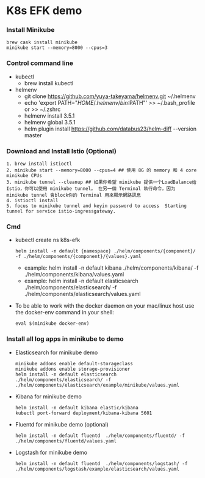 # K8s EFK demo

### Install Minikube
```
brew cask install minikube
minikube start --memory=8000 --cpus=3
```
### Control command line
* kubectl
  * brew install kubectl
* helmenv
    * git clone https://github.com/yuya-takeyama/helmenv.git ~/.helmenv
    * echo 'export PATH="$HOME/.helmenv/bin:$PATH"' >> ~/.bash_profile or >> ~/.zshrc
    * helmenv install 3.5.1
    * helmenv global 3.5.1
    * helm plugin install https://github.com/databus23/helm-diff --version master
    
### Download and Install Istio (Optional)
  ```
  1. brew install istioctl
  2. minikube start --memory=8000 --cpus=4 ## 使用 8G 的 memory 和 4 core minikube CPUs
  3. minikube tunnel --cleanup ## 如果你希望 minikube 提供一个LoadBalance给 Istio，你可以使用 minikube tunnel。 在另一個 Terminal 執行命令，因为 minikube tunnel 會block你的 Terminal 用來顯示網路訊息
  4. istioctl install
  5. focus to minikube tunnel and keyin password to access  Starting tunnel for service istio-ingressgateway.
  ```
### Cmd
* kubectl create ns k8s-efk
  ```
  helm install -n default {namespace} ./helm/components/{component}/ -f ./helm/components/{component}/{values}.yaml
  ```
  * example: helm install -n default kibana ./helm/components/kibana/ -f ./helm/components/kibana/values.yaml
  * example: helm install -n default elasticsearch ./helm/components/elasticsearch/ -f ./helm/components/elasticsearch/values.yaml

* To be able to work with the docker daemon on your mac/linux host use the docker-env command in your shell:
  ```
  eval $(minikube docker-env)
  ```
### Install all log apps in minikube to demo
* Elasticsearch for minikube demo
  ```
  minikube addons enable default-storageclass
  minikube addons enable storage-provisioner
  helm install -n default elasticsearch ./helm/components/elasticsearch/ -f ./helm/components/elasticsearch/example/minikube/values.yaml
  ```
* Kibana for minikube demo
  ```
  helm install -n default kibana elastic/kibana
  kubectl port-forward deployment/kibana-kibana 5601
  ```
  
* Fluentd for minikube demo (optional)
  ```
  helm install -n default fluentd  ./helm/components/fluentd/ -f ./helm/components/fluentd/values.yaml
  ```
  
* Logstash for minikube demo
  ```
  helm install -n default fluentd  ./helm/components/logstash/ -f ./helm/components/logstash/example/elasticsearch/values.yaml
  ```


